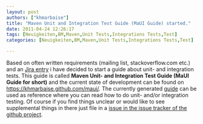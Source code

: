 ```yaml
---
layout: post
authors: ["khmarbaise"]
title: "Maven Unit and Integration Test Guide (MaUI Guide) started."
date: 2011-04-24 12:26:17
tags: [Neuigkeiten,BM,Maven,Unit Tests,Integrations Tests,Test]
categories: [Neuigkeiten,BM,Maven,Unit Tests,Integrations Tests,Test]

---
```

Based on often written requirements (mailing list, stackoverflow.com etc.) and an <a href="https://issues.apache.org/jira/browse/MNG-1563">Jira entry</a> i have decided to start a guide about unit- and integration tests. This guide is called <b>Maven Unit- and Integration Test Guide (MaUI Guide for short)</b> and the current state of development can be found on <a href="https://khmarbaise.github.com/maui/">https://khmarbaise.github.com/maui/</a>. The currently generated <a href="https://khmarbaise.github.com/maui/">guide</a> can be used as reference  where you can read how to do unit- and/or integration testing. Of course if you find things unclear or would like to see supplemental things in there just file in a <a href="https://github.com/khmarbaise/maui/issues">issue in the issue tracker of the github project</a>.
